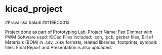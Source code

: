 # kicad_project

#Pravallika Saladi
##119EC0013

Project done as part of Prototyping Lab.
Project Name: Fan Dimmer with PWM
Software used: KiCad
Files included: .sch, .pcb, gerber files, Bill of Materials (BOM) in .csv, .xlsv formats, related libraries, footprints, symbols files.
Final Report and Presentation is also uploaded.
